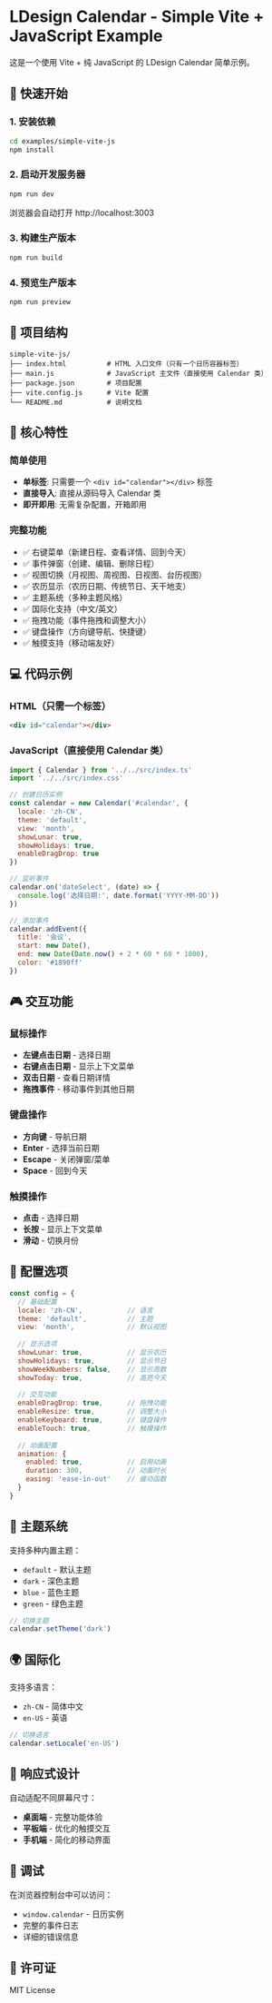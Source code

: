 # LDesign Calendar - Simple Vite + JavaScript Example

这是一个使用 Vite + 纯 JavaScript 的 LDesign Calendar 简单示例。

## 🚀 快速开始

### 1. 安装依赖

```bash
cd examples/simple-vite-js
npm install
```

### 2. 启动开发服务器

```bash
npm run dev
```

浏览器会自动打开 http://localhost:3003

### 3. 构建生产版本

```bash
npm run build
```

### 4. 预览生产版本

```bash
npm run preview
```

## 📁 项目结构

```
simple-vite-js/
├── index.html          # HTML 入口文件（只有一个日历容器标签）
├── main.js             # JavaScript 主文件（直接使用 Calendar 类）
├── package.json        # 项目配置
├── vite.config.js      # Vite 配置
└── README.md           # 说明文档
```

## 🎯 核心特性

### 简单使用
- **单标签**: 只需要一个 `<div id="calendar"></div>` 标签
- **直接导入**: 直接从源码导入 Calendar 类
- **即开即用**: 无需复杂配置，开箱即用

### 完整功能
- ✅ 右键菜单（新建日程、查看详情、回到今天）
- ✅ 事件弹窗（创建、编辑、删除日程）
- ✅ 视图切换（月视图、周视图、日视图、台历视图）
- ✅ 农历显示（农历日期、传统节日、天干地支）
- ✅ 主题系统（多种主题风格）
- ✅ 国际化支持（中文/英文）
- ✅ 拖拽功能（事件拖拽和调整大小）
- ✅ 键盘操作（方向键导航、快捷键）
- ✅ 触摸支持（移动端友好）

## 💻 代码示例

### HTML（只需一个标签）

```html
<div id="calendar"></div>
```

### JavaScript（直接使用 Calendar 类）

```javascript
import { Calendar } from '../../src/index.ts'
import '../../src/index.css'

// 创建日历实例
const calendar = new Calendar('#calendar', {
  locale: 'zh-CN',
  theme: 'default',
  view: 'month',
  showLunar: true,
  showHolidays: true,
  enableDragDrop: true
})

// 监听事件
calendar.on('dateSelect', (date) => {
  console.log('选择日期:', date.format('YYYY-MM-DD'))
})

// 添加事件
calendar.addEvent({
  title: '会议',
  start: new Date(),
  end: new Date(Date.now() + 2 * 60 * 60 * 1000),
  color: '#1890ff'
})
```

## 🎮 交互功能

### 鼠标操作
- **左键点击日期** - 选择日期
- **右键点击日期** - 显示上下文菜单
- **双击日期** - 查看日期详情
- **拖拽事件** - 移动事件到其他日期

### 键盘操作
- **方向键** - 导航日期
- **Enter** - 选择当前日期
- **Escape** - 关闭弹窗/菜单
- **Space** - 回到今天

### 触摸操作
- **点击** - 选择日期
- **长按** - 显示上下文菜单
- **滑动** - 切换月份

## 🔧 配置选项

```javascript
const config = {
  // 基础配置
  locale: 'zh-CN',           // 语言
  theme: 'default',          // 主题
  view: 'month',             // 默认视图
  
  // 显示选项
  showLunar: true,           // 显示农历
  showHolidays: true,        // 显示节日
  showWeekNumbers: false,    // 显示周数
  showToday: true,           // 高亮今天
  
  // 交互功能
  enableDragDrop: true,      // 拖拽功能
  enableResize: true,        // 调整大小
  enableKeyboard: true,      // 键盘操作
  enableTouch: true,         // 触摸操作
  
  // 动画配置
  animation: {
    enabled: true,           // 启用动画
    duration: 300,           // 动画时长
    easing: 'ease-in-out'    // 缓动函数
  }
}
```

## 🎨 主题系统

支持多种内置主题：
- `default` - 默认主题
- `dark` - 深色主题
- `blue` - 蓝色主题
- `green` - 绿色主题

```javascript
// 切换主题
calendar.setTheme('dark')
```

## 🌍 国际化

支持多语言：
- `zh-CN` - 简体中文
- `en-US` - 英语

```javascript
// 切换语言
calendar.setLocale('en-US')
```

## 📱 响应式设计

自动适配不同屏幕尺寸：
- **桌面端** - 完整功能体验
- **平板端** - 优化的触摸交互
- **手机端** - 简化的移动界面

## 🐛 调试

在浏览器控制台中可以访问：
- `window.calendar` - 日历实例
- 完整的事件日志
- 详细的错误信息

## 📄 许可证

MIT License
